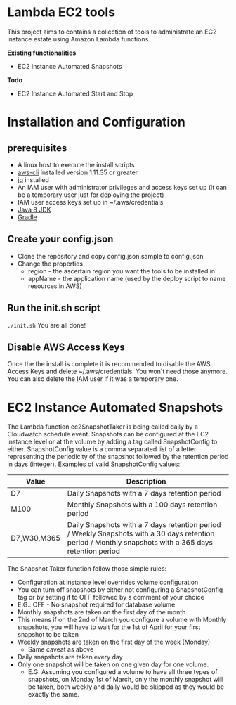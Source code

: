# Lambda EC2 tools

This project aims to contains a collection of tools to administrate an EC2 instance estate using Amazon Lambda functions.

**Existing functionalities**

  - EC2 Instance Automated Snapshots

**Todo**

- EC2 Instance Automated Start and Stop

# Installation and Configuration
## prerequisites
* A linux host to execute the install scripts
* [aws-cli](http://docs.aws.amazon.com/cli/latest/userguide/installing.html) installed version 1.11.35 or greater
* [jq](https://stedolan.github.io/jq/) installed
* An IAM user with administrator privileges and access keys set up (it can be a temporary user just for deploying the project)
* IAM user access keys set up in ~/.aws/credentials
* [Java 8 JDK](http://www.oracle.com/technetwork/java/javase/downloads/index.html)
* [Gradle](https://gradle.org/install)

## Create your config.json
* Clone the repository and copy config.json.sample to config.json
* Change the properties
  * region - the ascertain region you want the tools to be installed in
  * appName - the application name (used by the deploy script to name resources in AWS)

## Run the init.sh script
```./init.sh```
You are all done!

## Disable AWS Access Keys
Once the the install is complete it is recommended to disable the AWS Access Keys and delete ~/.aws/credentials. You won't need those anymore.
You can also delete the IAM user if it was a temporary one.

# EC2 Instance Automated Snapshots
The Lambda function ec2SnapshotTaker is being called daily by a Cloudwatch schedule event.
Snapshots can be configured at the EC2 instance level or at the volume by adding a tag called SnapshotConfig to either.
SnapshotConfig value is a comma separated list of a letter representing the periodicity of the snapshot followed by the retention period in days (integer).
Examples of valid SnapshotConfig values:

| Value  |  Description |
|--------|--------------|
| D7     | Daily Snapshots with a 7 days retention period   | 
| M100   | Monthly Snapshots with a 100 days retention period |
| D7,W30,M365 | Daily Snapshots with a 7 days retention period / Weekly Snapshots with a 30 days retention period / Monthly snapshots with a 365 days retention period

The Snapshot Taker function follow those simple rules:

* Configuration at instance level overrides volume configuration
* You can turn off snapshots by either not configuring a SnapshotConfig tag or by setting it to OFF followed by a comment of your choice
 * E.G.: OFF - No snapshot required for database volume  
* Monthly snapshots are taken on the first day of the month
 * This means if on the 2nd of March you configure a volume with Monthly snapshots, you will have to wait for the 1st of April for your first snapshot to be taken
* Weekly snapshots are taken on the first day of the week (Monday)
	* Same caveat as above
* Daily snapshots are taken every day
* Only one snapshot will be taken on one given day for one volume. 
  * E.G. Assuming you configured a volume to have all three types of snapshots, on Monday 1st of March, only the monthly snapshot will be taken, both weekly and daily would be skipped as they would be exactly the same.


